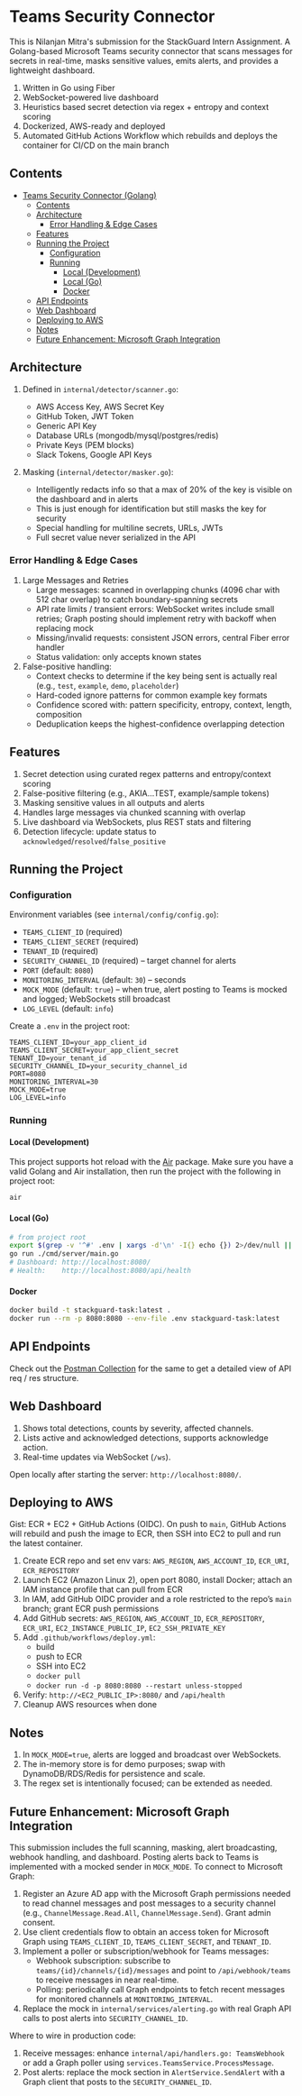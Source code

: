 # Teams Security Connector

This is Nilanjan Mitra's submission for the StackGuard Intern Assignment.
A Golang-based Microsoft Teams security connector that scans messages for secrets in real-time, masks sensitive values, emits alerts, and provides a lightweight dashboard.

1. Written in Go using Fiber
2. WebSocket-powered live dashboard
3. Heuristics based secret detection via regex + entropy and context scoring
4. Dockerized, AWS-ready and deployed
5. Automated GitHub Actions Workflow which rebuilds and deploys the container for CI/CD on the main branch

## Contents

- [Teams Security Connector (Golang)](#teams-security-connector-golang)
  - [Contents](#contents)
  - [Architecture](#architecture)
    - [Error Handling \& Edge Cases](#error-handling--edge-cases)
  - [Features](#features)
  - [Running the Project](#running-the-project)
    - [Configuration](#configuration)
    - [Running](#running)
      - [Local (Development)](#local-development)
      - [Local (Go)](#local-go)
      - [Docker](#docker)
  - [API Endpoints](#api-endpoints)
  - [Web Dashboard](#web-dashboard)
  - [Deploying to AWS](#deploying-to-aws)
  - [Notes](#notes)
  - [Future Enhancement: Microsoft Graph Integration](#future-enhancement-microsoft-graph-integration)

## Architecture

1. Defined in `internal/detector/scanner.go`:

   - AWS Access Key, AWS Secret Key
   - GitHub Token, JWT Token
   - Generic API Key
   - Database URLs (mongodb/mysql/postgres/redis)
   - Private Keys (PEM blocks)
   - Slack Tokens, Google API Keys

2. Masking (`internal/detector/masker.go`):
   - Intelligently redacts info so that a max of 20% of the key is visible on the dashboard and in alerts
   - This is just enough for identification but still masks the key for security
   - Special handling for multiline secrets, URLs, JWTs
   - Full secret value never serialized in the API

### Error Handling & Edge Cases

1. Large Messages and Retries
   - Large messages: scanned in overlapping chunks (4096 char with 512 char overlap) to catch boundary-spanning secrets
   - API rate limits / transient errors: WebSocket writes include small retries; Graph posting should implement retry with backoff when replacing mock
   - Missing/invalid requests: consistent JSON errors, central Fiber error handler
   - Status validation: only accepts known states
2. False-positive handling:
   - Context checks to determine if the key being sent is actually real (e.g., `test`, `example`, `demo`, `placeholder`)
   - Hard-coded ignore patterns for common example key formats
   - Confidence scored with: pattern specificity, entropy, context, length, composition
   - Deduplication keeps the highest-confidence overlapping detection

## Features

1. Secret detection using curated regex patterns and entropy/context scoring
2. False-positive filtering (e.g., AKIA…TEST, example/sample tokens)
3. Masking sensitive values in all outputs and alerts
4. Handles large messages via chunked scanning with overlap
5. Live dashboard via WebSockets, plus REST stats and filtering
6. Detection lifecycle: update status to `acknowledged`/`resolved`/`false_positive`

## Running the Project

### Configuration

Environment variables (see `internal/config/config.go`):

- `TEAMS_CLIENT_ID` (required)
- `TEAMS_CLIENT_SECRET` (required)
- `TENANT_ID` (required)
- `SECURITY_CHANNEL_ID` (required) – target channel for alerts
- `PORT` (default: `8080`)
- `MONITORING_INTERVAL` (default: `30`) – seconds
- `MOCK_MODE` (default: `true`) – when true, alert posting to Teams is mocked and logged; WebSockets still broadcast
- `LOG_LEVEL` (default: `info`)

Create a `.env` in the project root:

```
TEAMS_CLIENT_ID=your_app_client_id
TEAMS_CLIENT_SECRET=your_app_client_secret
TENANT_ID=your_tenant_id
SECURITY_CHANNEL_ID=your_security_channel_id
PORT=8080
MONITORING_INTERVAL=30
MOCK_MODE=true
LOG_LEVEL=info
```

### Running

#### Local (Development)

This project supports hot reload with the [Air](https://github.com/air-verse/air) package. Make sure you have a valid Golang and Air installation, then run the project with the following in project root:

```bash
air
```

#### Local (Go)

```bash
# from project root
export $(grep -v '^#' .env | xargs -d'\n' -I{} echo {}) 2>/dev/null || true
go run ./cmd/server/main.go
# Dashboard: http://localhost:8080/
# Health:    http://localhost:8080/api/health
```

#### Docker

```bash
docker build -t stackguard-task:latest .
docker run --rm -p 8080:8080 --env-file .env stackguard-task:latest
```

## API Endpoints

Check out the [Postman Collection](https://app.getpostman.com/join-team?invite_code=c41410dcb413861c3d014e1432861983b3beb48e95fc6469cf77fe50c2015ba9&target_code=bcc665efce0f4876109a955c4bf8dd0d) for the same to get a detailed view of API req / res structure.

## Web Dashboard

1. Shows total detections, counts by severity, affected channels.
2. Lists active and acknowledged detections, supports acknowledge action.
3. Real-time updates via WebSocket (`/ws`).

Open locally after starting the server: `http://localhost:8080/`.

## Deploying to AWS

Gist: ECR + EC2 + GitHub Actions (OIDC). On push to `main`, GitHub Actions will rebuild and push the image to ECR, then SSH into EC2 to pull and run the latest container.

1. Create ECR repo and set env vars: `AWS_REGION`, `AWS_ACCOUNT_ID`, `ECR_URI`, `ECR_REPOSITORY`
2. Launch EC2 (Amazon Linux 2), open port 8080, install Docker; attach an IAM instance profile that can pull from ECR
3. In IAM, add GitHub OIDC provider and a role restricted to the repo’s `main` branch; grant ECR push permissions
4. Add GitHub secrets: `AWS_REGION`, `AWS_ACCOUNT_ID`, `ECR_REPOSITORY`, `ECR_URI`, `EC2_INSTANCE_PUBLIC_IP`, `EC2_SSH_PRIVATE_KEY`
5. Add `.github/workflows/deploy.yml`:
   - build
   - push to ECR
   - SSH into EC2
   - `docker pull`
   - `docker run -d -p 8080:8080 --restart unless-stopped`
6. Verify: `http://<EC2_PUBLIC_IP>:8080/` and `/api/health`
7. Cleanup AWS resources when done

## Notes

1. In `MOCK_MODE=true`, alerts are logged and broadcast over WebSockets.
2. The in-memory store is for demo purposes; swap with DynamoDB/RDS/Redis for persistence and scale.
3. The regex set is intentionally focused; can be extended as needed.

## Future Enhancement: Microsoft Graph Integration

This submission includes the full scanning, masking, alert broadcasting, webhook handling, and dashboard. Posting alerts back to Teams is implemented with a mocked sender in `MOCK_MODE`. To connect to Microsoft Graph:

1. Register an Azure AD app with the Microsoft Graph permissions needed to read channel messages and post messages to a security channel (e.g., `ChannelMessage.Read.All`, `ChannelMessage.Send`). Grant admin consent.
2. Use client credentials flow to obtain an access token for Microsoft Graph using `TEAMS_CLIENT_ID`, `TEAMS_CLIENT_SECRET`, and `TENANT_ID`.
3. Implement a poller or subscription/webhook for Teams messages:
   - Webhook subscription: subscribe to `teams/{id}/channels/{id}/messages` and point to `/api/webhook/teams` to receive messages in near real-time.
   - Polling: periodically call Graph endpoints to fetch recent messages for monitored channels at `MONITORING_INTERVAL`.
4. Replace the mock in `internal/services/alerting.go` with real Graph API calls to post alerts into `SECURITY_CHANNEL_ID`.

Where to wire in production code:

1. Receive messages: enhance `internal/api/handlers.go: TeamsWebhook` or add a Graph poller using `services.TeamsService.ProcessMessage`.
2. Post alerts: replace the mock section in `AlertService.SendAlert` with a Graph client that posts to the `SECURITY_CHANNEL_ID`.
